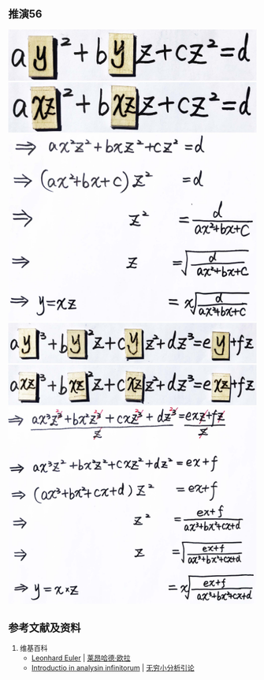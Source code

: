 ## 推演56

![](/images/无穷级数/欧拉的无穷分析引论中典型的推演实验/章3/推演56/56-1.jpg)
![](/images/无穷级数/欧拉的无穷分析引论中典型的推演实验/章3/推演56/56-2.jpg)
![](/images/无穷级数/欧拉的无穷分析引论中典型的推演实验/章3/推演56/56-3.jpg)
![](/images/无穷级数/欧拉的无穷分析引论中典型的推演实验/章3/推演56/56-4.jpg)
![](/images/无穷级数/欧拉的无穷分析引论中典型的推演实验/章3/推演56/56-5.jpg)
![](/images/无穷级数/欧拉的无穷分析引论中典型的推演实验/章3/推演56/56-6.jpg)

## 参考文献及资料

1. 维基百科
	- [Leonhard Euler](https://en.wikipedia.org/wiki/Leonhard_Euler) | [莱昂哈德·欧拉](https://zh.wikipedia.org/wiki/%E8%90%8A%E6%98%82%E5%93%88%E5%BE%B7%C2%B7%E6%AD%90%E6%8B%89) 
	- [Introductio in analysin infinitorum](https://en.wikipedia.org/wiki/Introductio_in_analysin_infinitorum) | [无穷小分析引论](https://zh.wikipedia.org/wiki/%E6%97%A0%E7%A9%B7%E5%B0%8F%E5%88%86%E6%9E%90%E5%BC%95%E8%AE%BA) 




